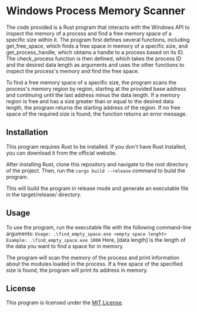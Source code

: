 # Windows Process Memory Scanner
The code provided is a Rust program that interacts with the Windows API to inspect the memory of a process and find a free memory space of a specific size within it. The program first defines several functions, including get_free_space, which finds a free space in memory of a specific size, and get_process_handle, which obtains a handle to a process based on its ID. The check_process function is then defined, which takes the process ID and the desired data length as arguments and uses the other functions to inspect the process's memory and find the free space.

To find a free memory space of a specific size, the program scans the process's memory region by region, starting at the provided base address and continuing until the last address minus the data length. If a memory region is free and has a size greater than or equal to the desired data length, the program returns the starting address of the region. If no free space of the required size is found, the function returns an error message.

## Installation
This program requires Rust to be installed. If you don't have Rust installed, you can download it from the official website.

After installing Rust, clone this repository and navigate to the root directory of the project. Then, run the `cargo build --release` command to build the program.

This will build the program in release mode and generate an executable file in the target/release/ directory.

## Usage
To use the program, run the executable file with the following command-line arguments:
 `Usage: .\find_empty_space.exe <empty space lenght> `
 `Example: .\find_empty_space.exe 1000`
Here, [data length] is the length of the data you want to find a space for in memory.

The program will scan the memory of the process and print information about the modules loaded in the process. If a free space of the specified size is found, the program will print its address in memory.

## License
This program is licensed under the [MIT License](https://github.com/kuzeyardabulut/find-free-space-rs/blob/main/LICENSE).





